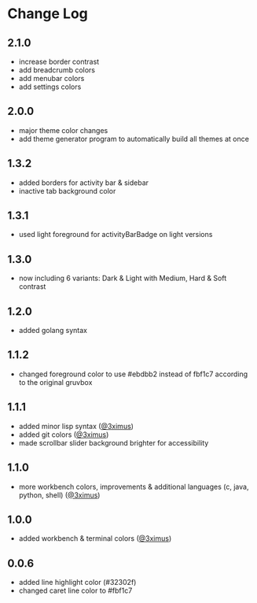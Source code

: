 # Change Log

## 2.1.0

- increase border contrast
- add breadcrumb colors
- add menubar colors
- add settings colors

## 2.0.0

- major theme color changes
- add theme generator program to automatically build all themes at once

## 1.3.2

- added borders for activity bar & sidebar
- inactive tab background color

## 1.3.1

- used light foreground for activityBarBadge on light versions

## 1.3.0

- now including 6 variants: Dark & Light with Medium, Hard & Soft contrast

## 1.2.0

- added golang syntax

## 1.1.2

- changed foreground color to use #ebdbb2 instead of fbf1c7 according to the original gruvbox

## 1.1.1

- added minor lisp syntax ([@3ximus](https://github.com/3ximus))
- added git colors ([@3ximus](https://github.com/3ximus))
- made scrollbar slider background brighter for accessibility

## 1.1.0

- more workbench colors, improvements & additional languages (c, java, python, shell) ([@3ximus](https://github.com/3ximus))

## 1.0.0

- added workbench & terminal colors ([@3ximus](https://github.com/3ximus))

## 0.0.6

- added line highlight color (#32302f)
- changed caret line color to #fbf1c7
